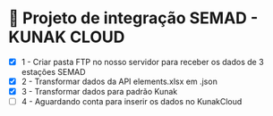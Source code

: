 # 📌  Projeto de integração SEMAD - KUNAK CLOUD

- [x] 1 - Criar pasta FTP no nosso servidor para receber os dados de 3 estações SEMAD
- [x] 2 - Transformar dados da API elements.xlsx em .json
- [x] 3 - Transformar dados para padrão Kunak
- [ ] 4 - Aguardando conta para inserir os dados no KunakCloud
